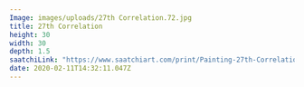 ```yaml
---
Image: images/uploads/27th Correlation.72.jpg
title: 27th Correlation
height: 30
width: 30
depth: 1.5
saatchiLink: "https://www.saatchiart.com/print/Painting-27th-Correlation/189576/3633316/view"
date: 2020-02-11T14:32:11.047Z
---
```

